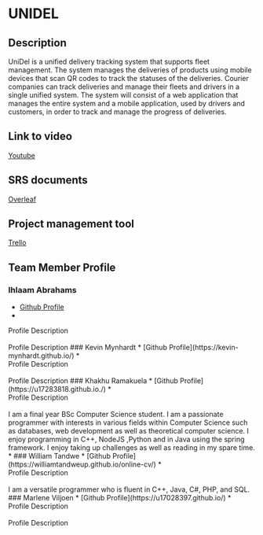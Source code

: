 # UNIDEL

## Description

UniDel is a unified delivery tracking system that supports fleet management. The system manages the deliveries of products using mobile devices that scan QR codes to track the statuses of the deliveries. Courier companies can track deliveries and manage their fleets and drivers in a single unified system. The system will consist of a web application that manages the entire system and a mobile application, used by drivers and customers, in order to track and manage the progress of deliveries.

## Link to video

[Youtube](https://www.youtube.com)

## SRS documents

[Overleaf](https://www.overleaf.com/project/5ebaa5b0855fe70001eb365b)

## Project management tool

[Trello](https://trello.com/memoryinjectllamas)

## Team Member Profile

### Ihlaam Abrahams
* [Github Profile](www.github.com)
* <Desc>
 <summary>Profile Description</summary>
 <br>
Profile Description
</Desc>
### Kevin Mynhardt
* [Github Profile](https://kevin-mynhardt.github.io/)
* <Desc>
 <summary>Profile Description</summary>
 <br>
Profile Description
</Desc>
### Khakhu Ramakuela
* [Github Profile](https://u17283818.github.io./)
* <Desc>
 <summary>Profile Description</summary>
 <br>
I am a final year BSc Computer Science student. I am a passionate programmer with interests in various fields within Computer Science such as databases, web development as well as theoretical computer science. I enjoy programming in C++, NodeJS ,Python and in Java using the spring framework. I enjoy taking up challenges as well as reading in my spare time.
</Desc>
* 
### William Tandwe
* [Github Profile](https://williamtandweup.github.io/online-cv/)
* <Desc>
 <summary>Profile Description</summary>
 <br>
I am a versatile programmer who is fluent in C++, Java, C#, PHP, and SQL.
</Desc>
### Marlene Viljoen
* [Github Profile](https://u17028397.github.io/)
* <Desc>
 <summary>Profile Description</summary>
 <br>
Profile Description
</Desc>


